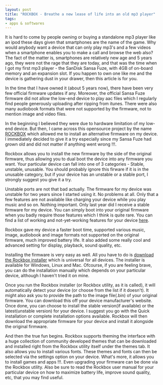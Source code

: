 ```yaml
---
layout: post
title: "ROCKBOX - Breathe a new lease of life into an old mp3 player"
tags:
- apps & softwares
---
```

It is hard to come by people owning or buying a standalone mp3 player like an ipod these days given that smartphones are the name of the game. Why would anybody want a device that can only play mp3's and a few videos when a smartphone enables you to make a call and browse the web also? The fact of the matter is, smartphones are relatively new age and 5 years ago, they were not the rage that they are today, and that was the time when I got my first mp3 player - the SanDisk Sansa Fuze, with 4GB of on-board memory and an expansion slot. If you happen to own one like me and the device is gathering dust in your drawer, then this article is for you.

In the time that I have owned it (about 5 years now), there have been very few official firmware updates if any. Moreover, the official Sansa Fuze firmware did not allow the low-end device to play aac files which I regularly find people generously uploading after ripping from itunes. There were also many audiobook formats that were not supported by the firmware, not to mention image and video files. 

In the beginning I believed they were due to hardware limitation of my low-end device. But then, I came across this opensource project by the name [ROCKBOX](http://www.rockbox.org/) which allowed me to install an alternative firmware on my device. I immediately decided to give it a try especially since my Sansa Fuze had grown old and did not matter if anything went wrong !!!.

Rockbox allows you to install the new firmware by the side of the original firmware, thus allowing you to dual boot the device into any firmware you want. Your particular device can fall into one of 3 categories - Stable, unstable, unusable. You should probably ignore this firware if it is in the unusable category, but if your device has an unstable or a stable port, I strongly suggest you give it a try.

Unstable ports are not that bad actually. The firmware for my device was unstable for two years since I started using it. No problems at all. Only that a few features are not available like charging your device while you play music and so on. Nothing important. Only last year did I receive a stable firmware for my device. You can simply boot into your original firmware when you badly require those features which I think is quite rare. You can find a list of working and not-yet-working features for your device [here](http://www.rockbox.org/wiki/TargetStatus).

Rockbox gave my device a faster boot time, supported various music, image, audiobook and image formats not supported on the original firmware, much improved battery life. It also added some really cool and advanced setting for display, playback, sound quality, etc.

Installing the firmware is very easy as well. All you have to do is [download the Rockbox installer](http://www.rockbox.org/download/) which is universal for all devices. The installer is available for Windows, Linux and Mac. Ofcourse, if you are feeling brave, you can do the installation manually which depends on your particular device, although I haven't tried it on mine.

Once you run the Rockbox installer (or Rockbox utility, as it is called), it will automatically detect your device (or choose from the list if it doesn't). It might also ask you to provide the path to the image file(.bin) of your original firmware. You can download this off your device manufacturer's website. Once done, you can choose to install the stable version(if available) or the latest(unstable version) for your device. I suggest you go with the Quick installation or complete installation options available. Rockbox will then download the appropriate firmware for your device and install it alongside the original firmware.

And then the true fun begins. Rockbox supports theming the interface with a huge collection of community developed themes that can be downloaded and installed right from the Rockbox utility itself under the themes tab. It also allows you to install various fonts. These themes and fonts can then be selected via the settings option on your device. What's more, it allows you to install games and apps !!!.
Even upgrading your firmware can be done via the Rockbox utility. Also be sure to read the Rockbox user manual for your particular device on how to maximize battery life, improve sound quality, etc, that you may find useful.



